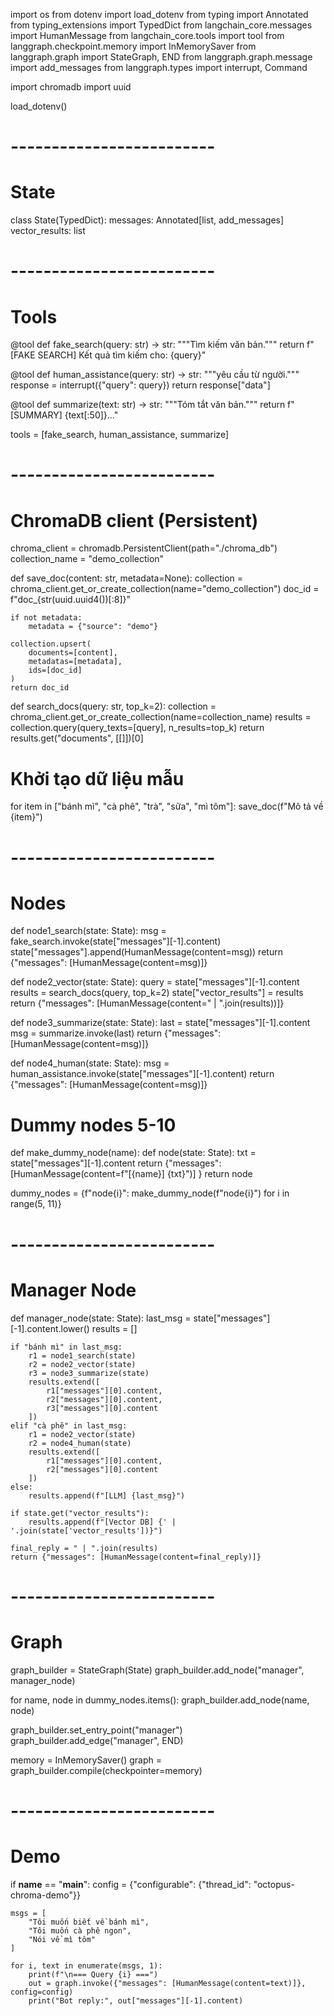 import os
from dotenv import load_dotenv
from typing import Annotated
from typing_extensions import TypedDict
from langchain_core.messages import HumanMessage
from langchain_core.tools import tool
from langgraph.checkpoint.memory import InMemorySaver
from langgraph.graph import StateGraph, END
from langgraph.graph.message import add_messages
from langgraph.types import interrupt, Command

import chromadb
import uuid

load_dotenv()

# -------------------------
# State
class State(TypedDict):
    messages: Annotated[list, add_messages]
    vector_results: list

# -------------------------
# Tools
@tool
def fake_search(query: str) -> str:
    """Tìm kiếm văn bản."""
    return f"[FAKE SEARCH] Kết quả tìm kiếm cho: {query}"

@tool
def human_assistance(query: str) -> str:
    """yêu cầu từ người."""
    response = interrupt({"query": query})
    return response["data"]

@tool
def summarize(text: str) -> str:
    """Tóm tắt văn bản."""
    return f"[SUMMARY] {text[:50]}..."

tools = [fake_search, human_assistance, summarize]

# -------------------------
# ChromaDB client (Persistent)
chroma_client = chromadb.PersistentClient(path="./chroma_db")
collection_name = "demo_collection"

def save_doc(content: str, metadata=None):
    collection = chroma_client.get_or_create_collection(name="demo_collection")
    doc_id = f"doc_{str(uuid.uuid4())[:8]}"

    if not metadata:
        metadata = {"source": "demo"}

    collection.upsert(
        documents=[content],
        metadatas=[metadata],
        ids=[doc_id]
    )
    return doc_id

def search_docs(query: str, top_k=2):
    collection = chroma_client.get_or_create_collection(name=collection_name)
    results = collection.query(query_texts=[query], n_results=top_k)
    return results.get("documents", [[]])[0]

# Khởi tạo dữ liệu mẫu
for item in ["bánh mì", "cà phê", "trà", "sữa", "mì tôm"]:
    save_doc(f"Mô tả về {item}")

# -------------------------
# Nodes
def node1_search(state: State):
    msg = fake_search.invoke(state["messages"][-1].content)
    state["messages"].append(HumanMessage(content=msg))
    return {"messages": [HumanMessage(content=msg)]}

def node2_vector(state: State):
    query = state["messages"][-1].content
    results = search_docs(query, top_k=2)
    state["vector_results"] = results
    return {"messages": [HumanMessage(content=" | ".join(results))]}

def node3_summarize(state: State):
    last = state["messages"][-1].content
    msg = summarize.invoke(last)
    return {"messages": [HumanMessage(content=msg)]}

def node4_human(state: State):
    msg = human_assistance.invoke(state["messages"][-1].content)
    return {"messages": [HumanMessage(content=msg)]}

# Dummy nodes 5-10
def make_dummy_node(name):
    def node(state: State):
        txt = state["messages"][-1].content
        return {"messages": [HumanMessage(content=f"[{name}] {txt}")] }
    return node

dummy_nodes = {f"node{i}": make_dummy_node(f"node{i}") for i in range(5, 11)}

# -------------------------
# Manager Node
def manager_node(state: State):
    last_msg = state["messages"][-1].content.lower()
    results = []

    if "bánh mì" in last_msg:
        r1 = node1_search(state)
        r2 = node2_vector(state)
        r3 = node3_summarize(state)
        results.extend([
            r1["messages"][0].content,
            r2["messages"][0].content,
            r3["messages"][0].content
        ])
    elif "cà phê" in last_msg:
        r1 = node2_vector(state)
        r2 = node4_human(state)
        results.extend([
            r1["messages"][0].content,
            r2["messages"][0].content
        ])
    else:
        results.append(f"[LLM] {last_msg}")

    if state.get("vector_results"):
        results.append(f"[Vector DB] {' | '.join(state['vector_results'])}")

    final_reply = " | ".join(results)
    return {"messages": [HumanMessage(content=final_reply)]}

# -------------------------
# Graph
graph_builder = StateGraph(State)
graph_builder.add_node("manager", manager_node)

for name, node in dummy_nodes.items():
    graph_builder.add_node(name, node)

graph_builder.set_entry_point("manager")
graph_builder.add_edge("manager", END)

memory = InMemorySaver()
graph = graph_builder.compile(checkpointer=memory)

# -------------------------
# Demo
if __name__ == "__main__":
    config = {"configurable": {"thread_id": "octopus-chroma-demo"}}

    msgs = [
        "Tôi muốn biết về bánh mì",
        "Tôi muốn cà phê ngon",
        "Nói về mì tôm"
    ]

    for i, text in enumerate(msgs, 1):
        print(f"\n=== Query {i} ===")
        out = graph.invoke({"messages": [HumanMessage(content=text)]}, config=config)
        print("Bot reply:", out["messages"][-1].content)
